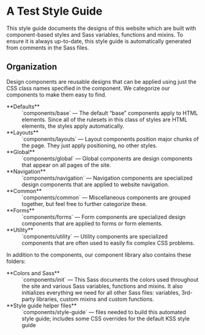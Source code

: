 # A Test Style Guide

This style guide documents the designs of this website which are built with component-based styles and Sass variables, functions and mixins. To ensure it is always up-to-date, this style guide is automatically generated from comments in the Sass files.

## Organization

Design components are reusable designs that can be applied using just the CSS class names specified in the component. We categorize our components to make them easy to find.

<dl>
<dt>**Defaults**</dt>
<dd>`components/base` — The default “base” components apply to HTML elements. Since all of the rulesets in this class of styles are HTML elements, the styles apply automatically.</dd>
<dt>**Layouts**</dt>
<dd>`components/layouts` — Layout components position major chunks of the page. They just apply positioning, no other styles.</dd>
<dt>**Global**</dt>
<dd>`components/global` — Global components are design components that appear on all pages of the site.</dd>
<dt>**Navigation**</dt>
<dd>`components/navigation` — Navigation components are specialized design components that are applied to website navigation.</dd>
<dt>**Common**</dt>
<dd>`components/common` — Miscellaneous components are grouped together, but feel free to further categorize these.</dd>
<dt>**Forms**</dt>
<dd>`components/forms` — Form components are specialized design components that are applied to forms or form elements.</dd>
<dt>**Utility**</dt>
<dd>`components/utility` — Utility components are specialized components that are often used to easily fix complex CSS problems.</dd>
</dl>

In addition to the components, our component library also contains these folders:

<dl>
<dt>**Colors and Sass**</dt>
<dd>`components/init` — This Sass documents the colors used throughout the site and various Sass variables, functions and mixins. It also initializes everything we need for all other Sass files: variables, 3rd-party libraries, custom mixins and custom functions.</dd>
<dt>**Style guide helper files**</dt>
<dd>`components/style-guide` — files needed to build this automated style guide; includes some CSS overrides for the default KSS style guide</dd>
</dl>
